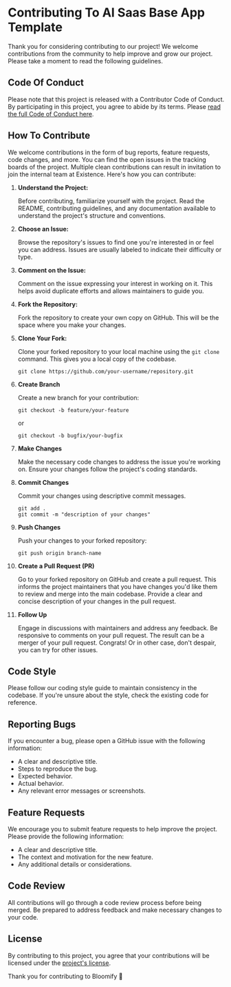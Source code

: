 # Contributing To AI Saas Base App Template

Thank you for considering contributing to our project! We welcome contributions from the community to help improve and grow our project. Please take a moment to read the following guidelines.

## Code Of Conduct

Please note that this project is released with a Contributor Code of Conduct. By participating in this project, you agree to abide by its terms. Please [read the full Code of Conduct here](CODE_OF_CONDUCT.md).

## How To Contribute

We welcome contributions in the form of bug reports, feature requests, code changes, and more. You can find the open issues in the tracking boards of the project. Multiple clean contributions can result in invitation to join the internal team at Existence. Here's how you can contribute:

1. **Understand the Project:**

   Before contributing, familiarize yourself with the project. Read the README, contributing guidelines, and any documentation available to understand the project's structure and conventions.

2. **Choose an Issue:**

   Browse the repository's issues to find one you're interested in or feel you can address. Issues are usually labeled to indicate their difficulty or type.

3. **Comment on the Issue:**

   Comment on the issue expressing your interest in working on it. This helps avoid duplicate efforts and allows maintainers to guide you.

4. **Fork the Repository:**

   Fork the repository to create your own copy on GitHub. This will be the space where you make your changes.

5. **Clone Your Fork:**

   Clone your forked repository to your local machine using the `git clone` command. This gives you a local copy of the codebase.

   ```shell
   git clone https://github.com/your-username/repository.git
   ```

6. **Create Branch**

   Create a new branch for your contribution:

   ```shell
   git checkout -b feature/your-feature
   ```

   or

   ```shell
   git checkout -b bugfix/your-bugfix
   ```

7. **Make Changes**

   Make the necessary code changes to address the issue you're working on. Ensure your changes follow the project's coding standards.

8. **Commit Changes**

   Commit your changes using descriptive commit messages.

   ```shell
   git add .
   git commit -m "description of your changes"
   ```

9. **Push Changes**

   Push your changes to your forked repository:

   ```shell
   git push origin branch-name
   ```

10. **Create a Pull Request (PR)**

    Go to your forked repository on GitHub and create a pull request. This informs the project maintainers that you have changes you'd like them to review and merge into the main codebase. Provide a clear and concise description of your changes in the pull request.

11. **Follow Up**

    Engage in discussions with maintainers and address any feedback. Be responsive to comments on your pull request. The result can be a merger of your pull request. Congrats! Or in other case, don't despair, you can try for other issues.

## Code Style

Please follow our coding style guide to maintain consistency in the codebase. If you're unsure about the style, check the existing code for reference.

## Reporting Bugs

If you encounter a bug, please open a GitHub issue with the following information:

- A clear and descriptive title.
- Steps to reproduce the bug.
- Expected behavior.
- Actual behavior.
- Any relevant error messages or screenshots.

## Feature Requests

We encourage you to submit feature requests to help improve the project. Please provide the following information:

- A clear and descriptive title.
- The context and motivation for the new feature.
- Any additional details or considerations.

## Code Review

All contributions will go through a code review process before being merged. Be prepared to address feedback and make necessary changes to your code.

## License

By contributing to this project, you agree that your contributions will be licensed under the [project's license](LICENSE.md).

Thank you for contributing to Bloomify 🚀
